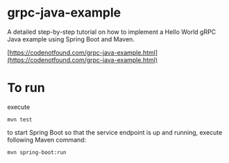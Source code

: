 # grpc-java-example

A detailed step-by-step tutorial on how to implement a Hello World gRPC Java example using Spring Boot and Maven.

[https://codenotfound.com/grpc-java-example.html](https://codenotfound.com/grpc-java-example.html)


# To run

execute
```
mvn test
```

to start Spring Boot so that the service endpoint is up and running, execute following Maven command:
```
mvn spring-boot:run 
```
